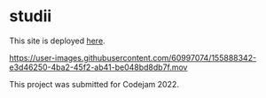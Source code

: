 # studii

This site is deployed [here](https://hungry-kepler-8a7e8c.netlify.app/).


https://user-images.githubusercontent.com/60997074/155888342-e3d46250-4ba2-45f2-ab41-be048bd8db7f.mov


This project was submitted for Codejam 2022.
